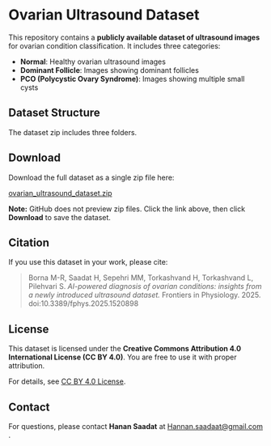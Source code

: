 # Ovarian Ultrasound Dataset

This repository contains a **publicly available dataset of ultrasound images** for ovarian condition classification. It includes three categories:

- **Normal**: Healthy ovarian ultrasound images
- **Dominant Follicle**: Images showing dominant follicles
- **PCO (Polycystic Ovary Syndrome)**: Images showing multiple small cysts

## Dataset Structure

The dataset zip includes three folders.

## Download

Download the full dataset as a single zip file here:

[ovarian_ultrasound_dataset.zip](./ovarian_ultrasound_dataset.rar)

**Note:** GitHub does not preview zip files. Click the link above, then click **Download** to save the dataset.


## Citation

If you use this dataset in your work, please cite:

> Borna M-R, Saadat H, Sepehri MM, Torkashvand H, Torkashvand L, Pilehvari S. *AI-powered diagnosis of ovarian conditions: insights from a newly introduced ultrasound dataset.* Frontiers in Physiology. 2025. doi:10.3389/fphys.2025.1520898

## License

This dataset is licensed under the **Creative Commons Attribution 4.0 International License (CC BY 4.0)**. You are free to use it with proper attribution.

For details, see [CC BY 4.0 License](https://creativecommons.org/licenses/by/4.0/).

## Contact

For questions, please contact **Hanan Saadat** at Hannan.saadaat@gmail.com .

